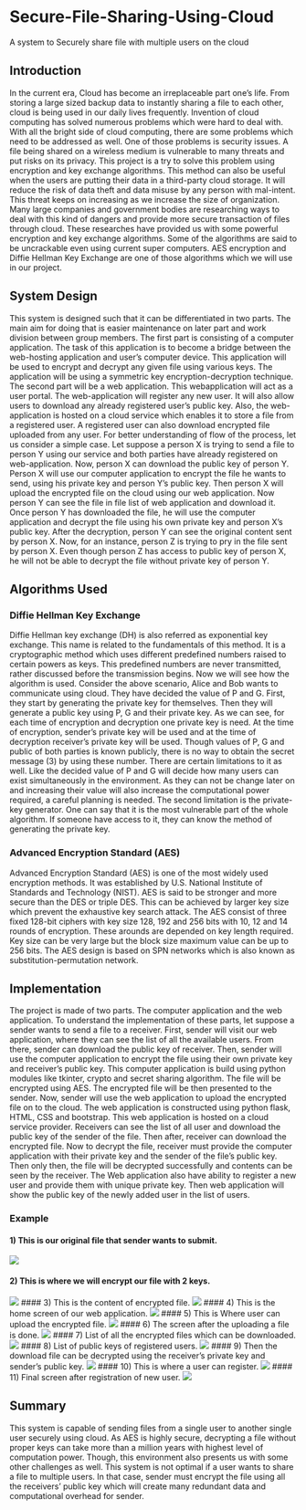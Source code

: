 # Secure-File-Sharing-Using-Cloud
A system to Securely share file with multiple users on the cloud 

## Introduction 

In the current era, Cloud has become an irreplaceable part one’s life. From storing a large sized
backup data to instantly sharing a file to each other, cloud is being used in our daily lives
frequently. Invention of cloud computing has solved numerous problems which were hard to deal
with. With all the bright side of cloud computing, there are some problems which need to be
addressed as well. One of those problems is security issues. A file being shared on a wireless
medium is vulnerable to many threats and put risks on its privacy. This project is a try to solve
this problem using encryption and key exchange algorithms. This method can also be useful when
the users are putting their data in a third-party cloud storage. It will reduce the risk of data theft
and data misuse by any person with mal-intent. This threat keeps on increasing as we increase
the size of organization. Many large companies and government bodies are researching ways to
deal with this kind of dangers and provide more secure transaction of files through cloud. These
researches have provided us with some powerful encryption and key exchange algorithms. Some
of the algorithms are said to be uncrackable even using current super computers. AES encryption
and Diffie Hellman Key Exchange are one of those algorithms which we will use in our project. 

## System Design

This system is designed such that it can be differentiated in two parts. The main aim for doing
that is easier maintenance on later part and work division between group members. The first
part is consisting of a computer application. The task of this application is to become a bridge
between the web-hosting application and user’s computer device. This application will be used
to encrypt and decrypt any given file using various keys. The application will be using a symmetric
key encryption-decryption technique. The second part will be a web application. This webapplication will act as a user portal. The web-application will register any new user. It will also
allow users to download any already registered user’s public key. Also, the web-application is
hosted on a cloud service which enables it to store a file from a registered user. A registered user
can also download encrypted file uploaded from any user.
For better understanding of flow of the process, let us consider a simple case. Let suppose a
person X is trying to send a file to person Y using our service and both parties have already
registered on web-application. Now, person X can download the public key of person Y. Person
X will use our computer application to encrypt the file he wants to send, using his private key and
person Y’s public key. Then person X will upload the encrypted file on the cloud using our web
application. Now person Y can see the file in file list of web application and download it. Once
person Y has downloaded the file, he will use the computer application and decrypt the file using
his own private key and person X’s public key. After the decryption, person Y can see the original
content sent by person X. Now, for an instance, person Z is trying to pry in the file sent by person
X. Even though person Z has access to public key of person X, he will not be able to decrypt the
file without private key of person Y. 

## Algorithms Used 
### Diffie Hellman Key Exchange
  Diffie Hellman key exchange (DH) is also referred as exponential key exchange. This name is
related to the fundamentals of this method. It is a cryptographic method which uses different
predefined numbers raised to certain powers as keys. This predefined numbers are never
transmitted, rather discussed before the transmission begins. Now we will see how the
algorithm is used.
Consider the above scenario, Alice and Bob wants to communicate using cloud. They have
decided the value of P and G. First, they start by generating the private key for themselves.
Then they will generate a public key using P, G and their private key. As we can see, for each
time of encryption and decryption one private key is need. At the time of encryption, sender’s
private key will be used and at the time of decryption receiver’s private key will be used.
Though values of P, G and public of both parties is known publicly, there is no way to obtain
the secret message (3) by using these number. There are certain limitations to it as well. Like
the decided value of P and G will decide how many users can exist simultaneously in the
environment. As they can not be change later on and increasing their value will also increase
the computational power required, a careful planning is needed. The second limitation is the
private-key generator. One can say that it is the most vulnerable part of the whole algorithm.
If someone have access to it, they can know the method of generating the private key. 

### Advanced Encryption Standard (AES)
Advanced Encryption Standard (AES) is one of the most widely used encryption methods. It
was established by U.S. National Institute of Standards and Technology (NIST). AES is said to
be stronger and more secure than the DES or triple DES. This can be achieved by larger key
size which prevent the exhaustive key search attack.
The AES consist of three fixed 128-bit ciphers with key size 128, 192 and 256 bits with 10, 12
and 14 rounds of encryption. These arounds are depended on key length required. Key size
can be very large but the block size maximum value can be up to 256 bits. The AES design is
based on SPN networks which is also known as substitution-permutation network. 

## Implementation

The project is made of two parts. The computer application and the
web application. To understand the implementation of these parts, let suppose a sender wants
to send a file to a receiver. First, sender will visit our web application, where they can see the list
of all the available users. From there, sender can download the public key of receiver. Then,
sender will use the computer application to encrypt the file using their own private key and
receiver’s public key. This computer application is build using python modules like tkinter, crypto
and secret sharing algorithm. The file will be encrypted using AES. The encrypted file will be then
presented to the sender. Now, sender will use the web application to upload the encrypted file
on to the cloud.
The web application is constructed using python flask, HTML, CSS and bootstrap. This web
application is hosted on a cloud service provider. Receivers can see the list of all user and
download the public key of the sender of the file. Then after, receiver can download the
encrypted file. Now to decrypt the file, receiver must provide the computer application with their
private key and the sender of the file’s public key. Then only then, the file will be decrypted
successfully and contents can be seen by the receiver. The Web application also have ability to
register a new user and provide them with unique private key. Then web application will show
the public key of the newly added user in the list of users. 
### Example 
#### 1) This is our original file that sender wants to submit.
  <img src="https://github.com/meetc-8581/Secure-File-Sharing-Using-Cloud-/blob/main/Images/1.png"></img>
#### 2) This is where we will encrypt our file with 2 keys.
  <img src="https://github.com/meetc-8581/Secure-File-Sharing-Using-Cloud-/blob/main/Images/2.png"/>
#### 3) This is the content of encrypted file. 
  <img src="https://github.com/meetc-8581/Secure-File-Sharing-Using-Cloud-/blob/main/Images/3.png"/>
#### 4) This is the home screen of our web application. 
  <img src="https://github.com/meetc-8581/Secure-File-Sharing-Using-Cloud-/blob/main/Images/4.png"/>
#### 5) This is Where user can upload the encrypted file. 
  <img src="https://github.com/meetc-8581/Secure-File-Sharing-Using-Cloud-/blob/main/Images/5.png"/>
#### 6) The screen after the uploading a file is done.
  <img src="https://github.com/meetc-8581/Secure-File-Sharing-Using-Cloud-/blob/main/Images/6.png"/>
#### 7) List of all the encrypted files which can be downloaded. 
  <img src="https://github.com/meetc-8581/Secure-File-Sharing-Using-Cloud-/blob/main/Images/7.png"/> 
#### 8) List of public keys of registered users. 
  <img src="https://github.com/meetc-8581/Secure-File-Sharing-Using-Cloud-/blob/main/Images/8.png"/>
#### 9) Then the download file can be decrypted using the receiver’s private key and sender’s public key. 
  <img src="https://github.com/meetc-8581/Secure-File-Sharing-Using-Cloud-/blob/main/Images/9.png"/>
#### 10) This is where a user can register. 
  <img src="https://github.com/meetc-8581/Secure-File-Sharing-Using-Cloud-/blob/main/Images/10.png"/>
#### 11)  Final screen after registration of new user.  
  <img src="https://github.com/meetc-8581/Secure-File-Sharing-Using-Cloud-/blob/main/Images/11.png"/>

## Summary 

This system is capable of sending files from a single user to another single user securely using
cloud. As AES is highly secure, decrypting a file without proper keys can take more than a million
years with highest level of computation power. Though, this environment also presents us with
some other challenges as well. This system is not optimal if a user wants to share a file to multiple
users. In that case, sender must encrypt the file using all the receivers’ public key which will create
many redundant data and computational overhead for sender. 
